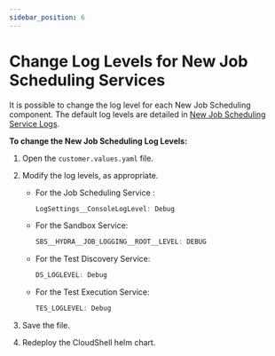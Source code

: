```yaml
---
sidebar_position: 6
---
```


# Change Log Levels for New Job Scheduling Services

It is possible to change the log level for each New Job Scheduling component. The default log levels are detailed in [New Job Scheduling Service Logs](https://help.quali.com/Online%20Help/0.0/Portal/Content/JSS/jss-logs.htm).

**To change the New Job Scheduling Log Levels:**

1. Open the `customer.values.yaml` file.
2. Modify the log levels, as appropriate.
    
    - For the Job Scheduling Service :
        
        ```javascript
        LogSettings__ConsoleLogLevel: Debug
        ```
        
    - For the Sandbox Service:
        
        ```javascript
        SBS__HYDRA__JOB_LOGGING__ROOT__LEVEL: DEBUG
        ```
        
    - For the Test Discovery Service:
        
        ```javascript
        DS_LOGLEVEL: Debug
        ```
        
    - For the Test Execution Service:
        
        ```javascript
        TES_LOGLEVEL: Debug
        ```
        
3. Save the file.
4. Redeploy the CloudShell helm chart.